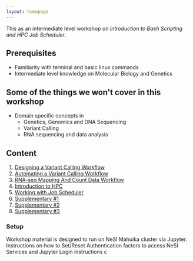 ```yaml
---
layout: homepage
---
```

This as an intermediate level workshop on *Introduction to Bash Scripting and HPC Job Scheduler*. 

## Prerequisites

- Familiarity with terminal and basic linux commands
- Intermediate level knowledge on Molecular Biology and Genetics 


## Some of the things we won't cover in this workshop

- Domain specific concepts in
    - Genetics, Genomics and DNA Sequencing 
    - Variant Calling
    - RNA sequencing and data analysis

## Content

1. [Designing a Variant Calling Workflow](./workshop_material/1_DesigningVariantC.md)
2. [Automating a Variant Calling Workflow](./workshop_material/2_AutomaticVariantC.md)
3. [RNA-seq Mapping And Count Data Workflow](./workshop_material/3_RNAseq.md)
4. [Introduction to HPC](./workshop_material/4_IntroductiontoHPC.md)
5. [Working with Job Scheduler](./workshop_material/5_working_with_job_scheduler.md)
6. [Supplementary #1](./workshop_material/6_supplementary_1.md)
7. [Supplementary #2](./workshop_material/7_supplementary_2.md)
8. [Supplementary #3](./workshop_material/8_supplementary_3.md)

### Setup

Workshop material is designed to run on NeSI Mahuika cluster via Jupyter. Instructions on how to Set/Reset Authentication factors to access NeSI Services and Jupyter Login instructions c


